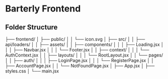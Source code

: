 # Barterly Frontend

## Folder Structure
├── frontend/
│   ├── public/
│   │   └── icon.svg
│   ├── src/
│   │   ├── api/loaders/
│   │   ├── assets/
│   │   ├── components/
│   │   │   ├── Loading.jsx
│   │   │   ├── Navbar.jsx
│   │   │   └── Footer.jsx
│   │   ├── context/
│   │   │   └── AuthContext.jsx
│   │   ├── layouts/
│   │   │   └── RootLayout.jsx
│   │   └── pages/
│   │       ├── auth/
│   │       │   ├── LoginPage.jsx
│   │       │   └── RegisterPage.jsx
│   │       ├── AccountPage.jsx
│   │       └── NotFoundPage.jsx
│   ├── App.jsx
│   ├── styles.css
│   └── main.jsx
